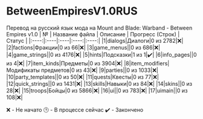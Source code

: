 # BetweenEmpiresV1.0RUS
Перевод на русский язык мода на Mount and Blade: Warband - Between Empires v1.0
| № | Название файла | Описание | Прогресс (Строк) | Статус |
|:----:|:----|:----|:----:|:----:|
|1|dialogs|Диалоги|0 из 2782|:x:|
|2|factions|Фракции|0 из 66|:x:|
|3|game_menus||0 из 686|:x:|
|4|game_strings||0 из 4176|:x:|
|5|hints|Подсказки|1 из 1|:heavy_check_mark:|
|6|info_pages||0 из 4|:x:|
|7|item_kinds|Предметы|0 из 3904|:x:|
|8|item_modifiers|Модификаты предметов|0 из 43|:x:|
|9|parties||0 из 1033|:x:|
|10|party_templates||0 из 50|:x:|
|11|quests|Квесты|0 из 77|:x:|
|12|quick_strings||0 из 1431|:x:|
|13|skills|Навыки|0 из 84|:x:|
|14|skins||0 из 28|:x:|
|15|troops|Бойцы|0 из 5866|:x:|
|16|ui||0 из 783|:x:|
|17|uimain||0 из 108|:x:|

:x: - Не начато
:clock3: - В процессе сейчас
:heavy_check_mark: - Закончено